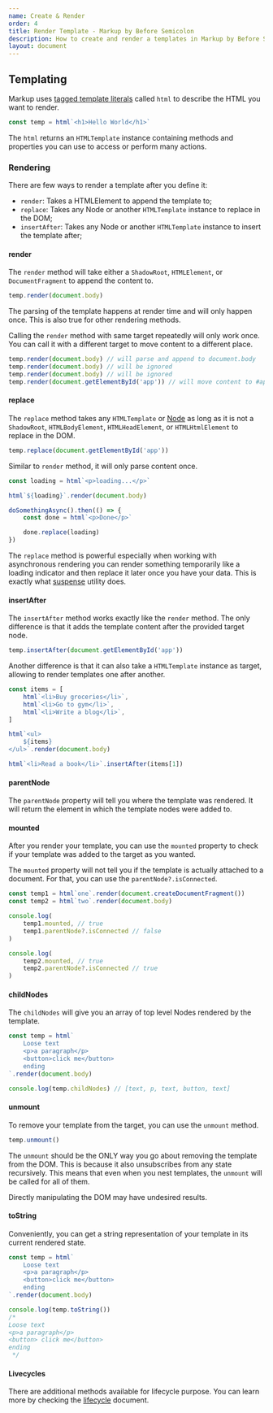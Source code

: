 ```yaml
---
name: Create & Render
order: 4
title: Render Template - Markup by Before Semicolon
description: How to create and render a templates in Markup by Before Semicolon
layout: document
---
```


## Templating

Markup uses [tagged template literals](https://developer.mozilla.org/en-US/docs/Web/JavaScript/Reference/Template_literals#tagged_templates) called `html` to describe the HTML you want to render.

```javascript
const temp = html`<h1>Hello World</h1>`
```

The `html` returns an `HTMLTemplate` instance containing methods and properties you can use to access or perform many actions.

### Rendering

There are few ways to render a template after you define it:

-   `render`: Takes a HTMLElement to append the template to;
-   `replace`: Takes any Node or another `HTMLTemplate` instance to replace in the DOM;
-   `insertAfter`: Takes any Node or another `HTMLTemplate` instance to insert the template after;

#### render

The `render` method will take either a `ShadowRoot`, `HTMLElement`, or `DocumentFragment` to append the content to.

```javascript
temp.render(document.body)
```

The parsing of the template happens at render time and will only happen once. This is also true for other rendering methods.

Calling the `render` method with same target repeatedly will only work once. You can call it with a different target to move content to a different place.

```javascript
temp.render(document.body) // will parse and append to document.body
temp.render(document.body) // will be ignored
temp.render(document.body) // will be ignored
temp.render(document.getElementById('app')) // will move content to #app
```

#### replace

The `replace` method takes any `HTMLTemplate` or [Node](https://developer.mozilla.org/en-US/docs/Web/API/Node) as long as it is not a `ShadowRoot`, `HTMLBodyElement`, `HTMLHeadElement`, or `HTMLHtmlElement` to replace in the DOM.

```javascript
temp.replace(document.getElementById('app'))
```

Similar to `render` method, it will only parse content once.

```javascript
const loading = html`<p>loading...</p>`

html`${loading}`.render(document.body)

doSomethingAsync().then(() => {
    const done = html`<p>Done</p>`

    done.replace(loading)
})
```

The `replace` method is powerful especially when working with asynchronous rendering you can render something temporarily like a loading indicator and then replace it later once you have your data. This is exactly what [suspense](../utilities/suspense.md) utility does.

#### insertAfter

The `insertAfter` method works exactly like the `render` method. The only difference is that it adds the template content after the provided target node.

```javascript
temp.insertAfter(document.getElementById('app'))
```

Another difference is that it can also take a `HTMLTemplate` instance as target, allowing to render templates one after another.

```typescript
const items = [
    html`<li>Buy groceries</li>`,
    html`<li>Go to gym</li>`,
    html`<li>Write a blog</li>`,
]

html`<ul>
    ${items}
</ul>`.render(document.body)

html`<li>Read a book</li>`.insertAfter(items[1])
```

#### parentNode

The `parentNode` property will tell you where the template was rendered. It will return the element in which the template nodes were added to.

#### mounted

After you render your template, you can use the `mounted` property to check if your template was added to the target as you wanted.

The `mounted` property will not tell you if the template is actually attached to a document. For that, you can use the `parentNode?.isConnected`.

```javascript
const temp1 = html`one`.render(document.createDocumentFragment())
const temp2 = html`two`.render(document.body)

console.log(
    temp1.mounted, // true
    temp1.parentNode?.isConnected // false
)

console.log(
    temp2.mounted, // true
    temp2.parentNode?.isConnected // true
)
```

#### childNodes

The `childNodes` will give you an array of top level Nodes rendered by the template.

```javascript
const temp = html`
    Loose text
    <p>a paragraph</p>
    <button>click me</button>
    ending
`.render(document.body)

console.log(temp.childNodes) // [text, p, text, button, text]
```

#### unmount

To remove your template from the target, you can use the `unmount` method.

```javascript
temp.unmount()
```

The `unmount` should be the ONLY way you go about removing the template from the DOM. This is because it also unsubscribes from any state recursively. This means that even when you nest templates, the `unmount` will be called for all of them.

Directly manipulating the DOM may have undesired results.

#### toString

Conveniently, you can get a string representation of your template in its current rendered state.

```javascript
const temp = html`
    Loose text
    <p>a paragraph</p>
    <button>click me</button>
    ending
`.render(document.body)

console.log(temp.toString())
/* 
Loose text
<p>a paragraph</p>
<button> click me</button>
ending
 */
```

#### Livecycles

There are additional methods available for lifecycle purpose. You can learn more by checking the [lifecycle](./lifecycles.md) document.
